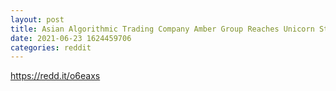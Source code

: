 ```yaml
--- 
layout: post 
title: Asian Algorithmic Trading Company Amber Group Reaches Unicorn Status 
date: 2021-06-23 1624459706 
categories: reddit 
--- 
```

https://redd.it/o6eaxs